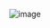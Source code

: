 ![image](https://user-images.githubusercontent.com/40697700/121372237-17a75480-c979-11eb-8cce-3bea2358dec1.png)
